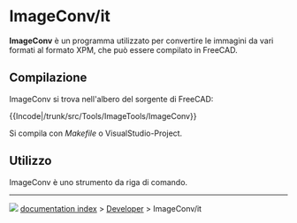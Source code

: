 # ImageConv/it
**ImageConv** è un programma utilizzato per convertire le immagini da vari formati al formato XPM, che può essere compilato in FreeCAD.



## Compilazione

ImageConv si trova nell\'albero del sorgente di FreeCAD:


{{Incode|/trunk/src/Tools/ImageTools/ImageConv}}

Si compila con *Makefile* o VisualStudio-Project.



## Utilizzo

ImageConv è uno strumento da riga di comando.



---
![](images/Button_right.svg) [documentation index](../README.md) > [Developer](Category_Developer.md) > ImageConv/it
